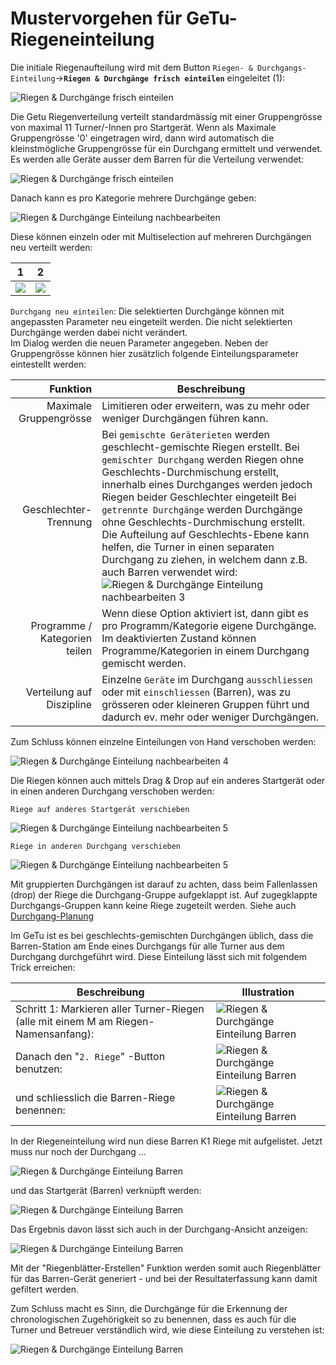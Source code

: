 # Mustervorgehen für GeTu-Riegeneinteilung

Die initiale Riegenaufteilung wird mit dem Button `Riegen- & Durchgangs-Einteilung`->**`Riegen & Durchgänge frisch einteilen`** eingeleitet (1):

![Riegen & Durchgänge frisch einteilen](<../../assets/suggest-riegen-planning (2).png>)

Die Getu Riegenverteilung verteilt standardmässig mit einer Gruppengrösse von maximal 11 Turner/-Innen pro Startgerät. Wenn als Maximale Gruppengrösse '0' eingetragen wird, dann wird automatisch die kleinstmögliche Gruppengrösse für ein Durchgang ermittelt und verwendet. Es werden alle Geräte ausser dem Barren für die Verteilung verwendet:

![Riegen & Durchgänge frisch einteilen](../../assets/riegen-einteilen-dlg.png)

Danach kann es pro Kategorie mehrere Durchgänge geben:

![Riegen & Durchgänge Einteilung nachbearbeiten](<../../assets/getu-planning-edit (1).png>)

Diese können einzeln oder mit Multiselection auf mehreren Durchgängen neu verteilt werden:

|                               1                               |                                2                                |
| :-----------------------------------------------------------: | :-------------------------------------------------------------: |
| ![](<../../assets/getu-durchgang-partial-replanning (2).png>) | ![](../../assets/getu-durchgang-partial-replanning-options.png) |

`Durchgang neu einteilen`: Die selektierten Durchgänge können mit angepassten Parameter neu eingeteilt werden. Die nicht selektierten Durchgänge werden dabei nicht verändert.\
Im Dialog werden die neuen Parameter angegeben. Neben der Gruppengrösse können hier zusätzlich folgende Einteilungsparameter eintestellt werden:

|                      Funktion | Beschreibung                                                                                                                                                                                                                                                                                                                                                                                                                                                                                                                                                                                                |
| ----------------------------: | ----------------------------------------------------------------------------------------------------------------------------------------------------------------------------------------------------------------------------------------------------------------------------------------------------------------------------------------------------------------------------------------------------------------------------------------------------------------------------------------------------------------------------------------------------------------------------------------------------------- |
|        Maximale Gruppengrösse | Limitieren oder erweitern, was zu mehr oder weniger Durchgängen führen kann.                                                                                                                                                                                                                                                                                                                                                                                                                                                                                                                                |
|         Geschlechter-Trennung | Bei `gemischte Geräterieten` werden geschlecht-gemischte Riegen erstellt. Bei `gemischter Durchgang` werden Riegen ohne Geschlechts-Durchmischung erstellt, innerhalb eines Durchganges werden jedoch Riegen beider Geschlechter eingeteilt Bei `getrennte Durchgänge` werden Durchgänge ohne Geschlechts-Durchmischung erstellt. Die Aufteilung auf Geschlechts-Ebene kann helfen, die Turner in einen separaten Durchgang zu ziehen, in welchem dann z.B. auch Barren verwendet wird: ![Riegen & Durchgänge Einteilung nachbearbeiten 3](<../../assets/getu-durchgang-partial-replanning-barren (2).png>) |
| Programme / Kategorien teilen | Wenn diese Option aktiviert ist, dann gibt es pro Programm/Kategorie eigene Durchgänge. Im deaktivierten Zustand können Programme/Kategorien in einem Durchgang gemischt werden.                                                                                                                                                                                                                                                                                                                                                                                                                            |
|     Verteilung auf Diszipline | Einzelne `Geräte` im Durchgang `ausschliessen` oder mit `einschliessen` (Barren), was zu grösseren oder kleineren Gruppen führt und dadurch ev. mehr oder weniger Durchgängen.                                                                                                                                                                                                                                                                                                                                                                                                                              |

Zum Schluss können einzelne Einteilungen von Hand verschoben werden:

![Riegen & Durchgänge Einteilung nachbearbeiten 4](<../../assets/getu-durchgang-partial-replanning-moves (2).png>)

Die Riegen können auch mittels Drag & Drop auf ein anderes Startgerät oder in einen anderen Durchgang verschoben werden:

`Riege auf anderes Startgerät verschieben`

![Riegen & Durchgänge Einteilung nachbearbeiten 5](../../assets/drag-drop-startgeraetriege.gif)

`Riege in anderen Durchgang verschieben`

![Riegen & Durchgänge Einteilung nachbearbeiten 5](../../assets/drag-drop-durchg.gif)

Mit gruppierten Durchgängen ist darauf zu achten, dass beim Fallenlassen (drop) der Riege die Durchgang-Gruppe aufgeklappt ist. Auf zugegklappte Durchgangs-Gruppen kann keine Riege zugeteilt werden. Siehe auch [Durchgang-Planung](durchgang-planung.md)

Im GeTu ist es bei geschlechts-gemischten Durchgängen üblich, dass die Barren-Station am Ende eines Durchgangs für alle Turner aus dem Durchgang durchgeführt wird. Diese Einteilung lässt sich mit folgendem Trick erreichen:

| Beschreibung                                                                        | Illustration                                                                                       |
| ----------------------------------------------------------------------------------- | -------------------------------------------------------------------------------------------------- |
| Schritt 1: Markieren aller Turner-Riegen (alle mit einem M am Riegen-Namensanfang): | ![Riegen & Durchgänge Einteilung Barren](<../../assets/getu-planning-barren (1).png>)              |
| Danach den "`2. Riege`" -Button benutzen:                                           | ![Riegen & Durchgänge Einteilung Barren](<../../assets/getu-planning-barren-zweite-riege (2).png>) |
| und schliesslich die Barren-Riege benennen:                                         | ![Riegen & Durchgänge Einteilung Barren](<../../assets/zweite-riege-rename (2).png>)               |

In der Riegeneinteilung wird nun diese Barren K1 Riege mit aufgelistet. Jetzt muss nur noch der Durchgang ...

![Riegen & Durchgänge Einteilung Barren](<../../assets/getu-planning-barren-assign-durchgang (2).png>)

und das Startgerät (Barren) verknüpft werden:

![Riegen & Durchgänge Einteilung Barren](<../../assets/getu-planning-barren-assign-startgeraet (2).png>)

Das Ergebnis davon lässt sich auch in der Durchgang-Ansicht anzeigen:

![Riegen & Durchgänge Einteilung Barren](<../../assets/getu-durchgang-partial-replanning-barren-finsih (2).png>)

Mit der "Riegenblätter-Erstellen" Funktion werden somit auch Riegenblätter für das Barren-Gerät generiert - und bei der Resultaterfassung kann damit gefiltert werden.

Zum Schluss macht es Sinn, die Durchgänge für die Erkennung der chronologischen Zugehörigkeit so zu benennen, dass es auch für die Turner und Betreuer verständlich wird, wie diese Einteilung zu verstehen ist:

![Riegen & Durchgänge Einteilung Barren](<../../assets/getu-durchgang-naming (2).png>)
